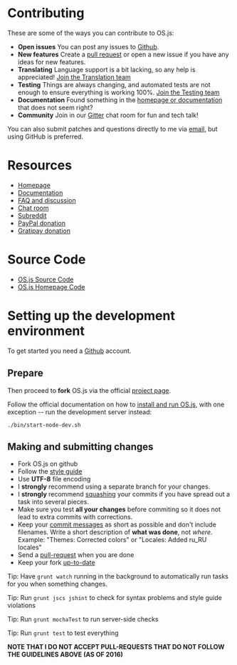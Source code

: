 # Contributing

These are some of the ways you can contribute to OS.js:

* **Open issues** You can post any issues to [Github](https://github.com/os-js/OS.js/issues).
* **New features** Create a [pull request](https://github.com/os-js/OS.js/pulls) or open a new issue if you have any ideas for new features.
* **Translating** Language support is a bit lacking, so any help is appreciated! [Join the Translation team](https://github.com/os-js/OS.js/wiki/Join-the-translation-team)
* **Testing** Things are always changing, and automated tests are not enough to ensure everything is working 100%. [Join the Testing team](https://github.com/os-js/OS.js/wiki/Join-the-testing-team)
* **Documentation** Found something in the [homepage or documentation](https://github.com/andersevenrud/os.js.org) that does not seem right?
* **Community** Join in our [Gitter](https://gitter.im/os-js/OS.js) chat room for fun and tech talk!

You can also submit patches and questions directly to me via [email](mailto:andersevenrud@gmail.com), but using GitHub is preferred.

# Resources

* [Homepage](http://os.js.org/)
* [Documentation](http://os.js.org/doc/)
* [FAQ and discussion](https://github.com/os-js/OS.js/issues/49)
* [Chat room](https://gitter.im/os-js/OS.js)
* [Subreddit](https://www.reddit.com/r/osjs)
* [PayPal donation](https://www.paypal.com/cgi-bin/webscr?cmd=_donations&business=andersevenrud%40gmail%2ecom&lc=NO&currency_code=USD&bn=PP%2dDonationsBF%3abtn_donate_SM%2egif%3aNonHosted)
* [Gratipay donation](https://gratipay.com/os-js/)

# Source Code

* [OS.js Source Code](https://github.com/os-js/OS.js)
* [OS.js Homepage Code](https://github.com/andersevenrud/os.js.org)


# Setting up the development environment

To get started you need a [Github](https://github.com/) account. 

## Prepare

Then proceed to **fork** OS.js via the official [project page](https://github.com/os-js/OS.js).

Follow the official documentation on how to [install and run OS.js](http://os.js.org/doc/manuals/man-install.html), with one exception -- run the development server instead:

```
./bin/start-node-dev.sh
```

## Making and submitting changes

* Fork OS.js on github
* Follow the [style guide](https://github.com/os-js/OS.js/wiki/Style-guide)
* Use **UTF-8** file encoding
* I **strongly** recommend using a separate branch for your changes.
* I **strongly** recommend [squashing](http://makandracards.com/makandra/527-squash-several-git-commits-into-a-single-commit) your commits if you have spread out a task into several pieces.
* Make sure you test **all your changes** before commiting so it does not lead to extra commits with corrections.
* Keep your [commit messages](https://robots.thoughtbot.com/5-useful-tips-for-a-better-commit-message) as short as possible and don't include filenames. Write a short description of **what was done**, not *where*. Example: "Themes: Corrected colors" or "Locales: Added ru_RU locales"
* Send a [pull-request](https://help.github.com/articles/using-pull-requests/) when you are done
* Keep your fork [up-to-date](https://robots.thoughtbot.com/keeping-a-github-fork-updated) 

Tip: Have `grunt watch` running in the background to automatically run tasks for you when something changes.

Tip: Run `grunt jscs jshint` to check for syntax problems and style guide violations

Tip: Run `grunt mochaTest` to run server-side checks

Tip: Run `grunt test` to test everything

**NOTE THAT I DO NOT ACCEPT PULL-REQUESTS THAT DO NOT FOLLOW THE GUIDELINES ABOVE (AS OF 2016)**

